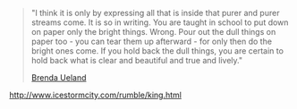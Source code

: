 <!--
title: Thoughts on writing
date: 4 February 2005
slug: on-writing
tags: unfinished
-->

> "I think it is only by expressing all that is inside that purer and purer
> streams come. It is so in writing. You are taught in school to put down on
> paper only the bright things. Wrong. Pour out the dull things on paper too -
> you can tear them up afterward - for only then do the bright ones come. If
> you hold back the dull things, you are certain to hold back what is clear and
> beautiful and true and lively."
>
> [Brenda Ueland][]

<http://www.icestormcity.com/rumble/king.html>

[Brenda Ueland]: http://www.globalideasbank.org/site/bank/idea.php?ideaId=2274 "Brenda Ueland (global:ideas:bank): Listening with affection and excitement (via Jason Kottke, kottke.org)"

